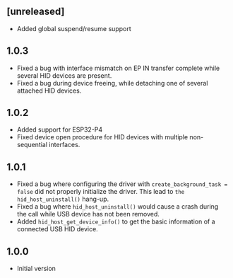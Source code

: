 ## [unreleased]

- Added global suspend/resume support

## 1.0.3
- Fixed a bug with interface mismatch on EP IN transfer complete while several HID devices are present.
- Fixed a bug during device freeing, while detaching one of several attached HID devices.

## 1.0.2

- Added support for ESP32-P4
- Fixed device open procedure for HID devices with multiple non-sequential interfaces.

## 1.0.1

- Fixed a bug where configuring the driver with `create_background_task = false` did not properly initialize the driver. This lead to `the hid_host_uninstall()` hang-up.
- Fixed a bug where `hid_host_uninstall()` would cause a crash during the call while USB device has not been removed.
- Added `hid_host_get_device_info()` to get the basic information of a connected USB HID device.

## 1.0.0

- Initial version
